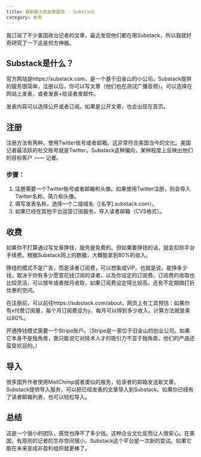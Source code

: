 ```yaml
---
title: 最新最火的发表服务 - Substack
category: 发表
---
```


我订阅了不少美国政治记者的文章，最近发现他们都在用Substack，所以我就好奇研究了一下这是何方神器。<!--more-->

## Substack是什么？

官方网站是https://substack.com，是一个基于旧金山的小公司。Substack提供的服务很简单，注册以后，你可以写文章（他们也在测试广播音频）。可以选择在网站上发表，或者发表+给读者发邮件。

发表内容可以选择公开或者订阅。如果是公开文章，也会出现在首页。

## 注册

注册方法有两种，使用Twitter账号或者邮箱。这非常符合美国当今的文化。美国记者最活跃的社交账号就是Twitter。Substack这种偏向，某种程度上反映出他们的目标客户 —— 记者。

### 步骤：
1. 注册需要一个Twitter账号或者邮箱和头像。如果使用Twitter注册，则会导入Twitter名称、简介和头像。
2. 填写发表名称，选择一个二级域名（[名字].substack.com）。
3. 如果已经在其他平台运营订阅服务，导入读者邮箱（CVS格式）。

## 收费

如果你不打算通过写文章挣钱，服务是免费的。但如果要挣钱的话，就会扣除平台手续费。根据Substack网上的数据，大概能拿到80%的收入。

挣钱的模式不是广告，而是读者订阅费，可以想象成VIP。也就是说，能挣多少钱，取决于你有多少愿意花钱订阅的读者，以及你设定的订阅费。订阅费的收取也比较灵活，可以按年或者按月收取，如果订阅费设定得比较高，还有不定期搞打折优惠的空间。

在注册前，可以前往https://substack.com/about，网页上有工具预估：如果你有x付费订阅量，每个月订阅费设为y，每月可以得到多少收入。计算方法就是乘以80%。

开通挣钱模式需要一个Stripe账户。（Stripe是一家位于旧金山的创业公司。如果它本身不是独角兽，我只能说它对技术人才的吸引力不亚于独角兽。他们的产品还蛮受欢迎的。）

## 导入

很多国外作者使用MailChimp或者类似的服务，给读者的邮箱发送新文章。Substack提供导入服务，可以把已经发表的文章导入到Substack。如果你已经有了读者邮箱列表，也可以轻松导入。

## 总结

这是一个很小的团队，感觉也挣不了多少钱。这种企业文化反而让人很安心。在美国，有原则的记者的生存空间很小。Substack这个平台是一次新的尝试。如果它能在未来变成非盈利组织就更棒了。